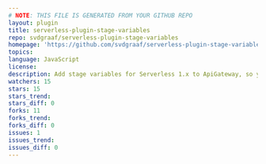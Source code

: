 ```yaml
---
# NOTE: THIS FILE IS GENERATED FROM YOUR GITHUB REPO
layout: plugin
title: serverless-plugin-stage-variables
repo: svdgraaf/serverless-plugin-stage-variables
homepage: 'https://github.com/svdgraaf/serverless-plugin-stage-variables'
topics: 
language: JavaScript
license: 
description: Add stage variables for Serverless 1.x to ApiGateway, so you can use variables in your Lambda's
watchers: 15
stars: 15
stars_trend: 
stars_diff: 0
forks: 11
forks_trend: 
forks_diff: 0
issues: 1
issues_trend: 
issues_diff: 0
---
```


